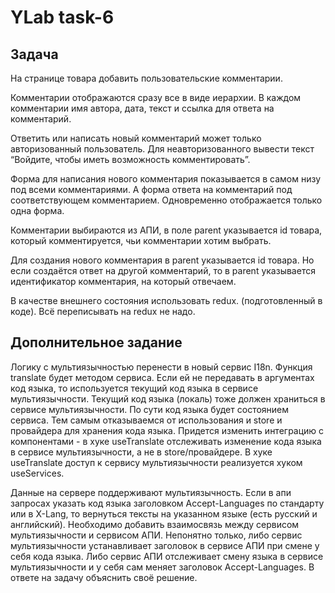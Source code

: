 # YLab task-6

## Задача

На странице товара добавить пользовательские комментарии.

Комментарии отображаются сразу все в виде иерархии. В каждом комментарии имя автора, дата, текст и ссылка для ответа на комментарий.

Ответить или написать новый комментарий может только авторизованный пользователь. Для неавторизованного вывести текст “Войдите, чтобы иметь возможность комментировать”.

Форма для написания нового комментария показывается в самом низу под всеми комментариями. А форма ответа на комментарий под соответствующем комментарием. Одновременно отображается только одна форма.

Комментарии выбираются из АПИ, в поле parent указывается id товара, который комментируется, чьи комментарии хотим выбрать.

Для создания нового комментария в parent указывается id товара. Но если создаётся ответ на другой комментарий, то в parent указывается идентификатор комментария, на который отвечаем.

В качестве внешнего состояния использовать redux. (подготовленный в коде). Всё переписывать на redux не надо.

## Дополнительное задание

Логику с мультиязычностью перенести в новый сервис I18n. Функция translate будет методом сервиса. Если ей не передавать в аргументах код языка, то используется текущий код языка в сервисе мультиязычности. Текущий код языка (локаль) тоже должен храниться в сервисе мультиязычности. По сути код языка будет состоянием сервиса. Тем самым отказываемся от использования и store и провайдера для хранения кода языка. Придется изменить интеграцию с компонентами - в хуке useTranslate отслеживать изменение кода языка в сервисе мультиязычности, а не в store/провайдере. В хуке useTranslate доступ к сервису мультиязычности реализуется хуком useServices.

Данные на сервере поддерживают мультиязычность. Если в апи запросах указать код языка заголовком Accept-Languages по стандарту или в X-Lang, то вернуться тексты на указанном языке (есть русский и английский). Необходимо добавить взаимосвязь между сервисом мультиязычности и сервисом АПИ. Непонятно только, либо сервис мультиязычности устанавливает заголовок в сервисе АПИ при смене у себя кода языка. Либо сервис АПИ отслеживает смену языка в сервисе мультиязычности и у себя сам меняет заголовок Accept-Languages. В ответе на задачу объяснить своё решение.
